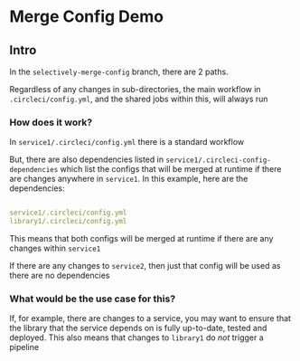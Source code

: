 # Merge Config Demo

## Intro

In the `selectively-merge-config` branch, there are 2 paths.

Regardless of any changes in sub-directories, the main workflow in `.circleci/config.yml`, and the shared jobs within this, will always run

### How does it work?

In `service1/.circleci/config.yml` there is a standard workflow

But, there are also dependencies listed in `service1/.circleci-config-dependencies` which list the configs that will be merged at runtime if there are changes anywhere in `service1`. In this example, here are the dependencies:

```yml

service1/.circleci/config.yml
library1/.circleci/config.yml
```

This means that both configs will be merged at runtime if there are any changes within `service1`

If there are any changes to `service2`, then just that config will be used as there are no dependencies

### What would be the use case for this?

If, for example, there are changes to a service, you may want to ensure that the library that the service depends on is fully up-to-date, tested and deployed. This also means that changes to `library1` do *not* trigger a pipeline
